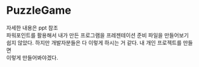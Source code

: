 # PuzzleGame  
자세한 내용은 ppt 참조  
파워포인트를 활용해서 내가 만든 프로그램을 프레젠테이션 준비 파일을 만들어보기    
쉽지 않았다. 하지만 개발자분들은 다 이렇게 하시는 거 같다. 내 개인 프로젝트를 만들면  
이렇게 만들어봐야겠다.
